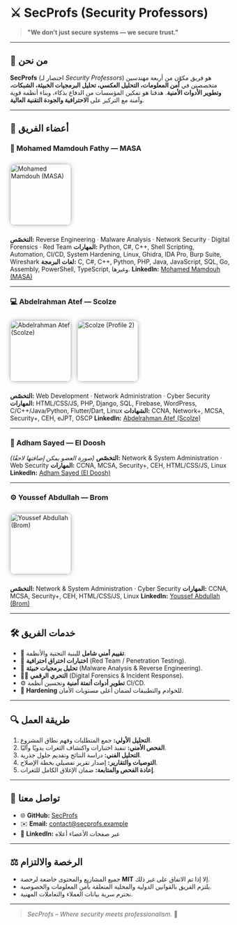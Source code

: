 # ⚔️ SecProfs (Security Professors)

> **"We don’t just secure systems — we secure trust."**

---

## 🧠 من نحن

**SecProfs** (اختصار لـ *Security Professors*) هو فريق مكوّن من أربعة مهندسين متخصصين في **أمن المعلومات، التحليل العكسي، تحليل البرمجيات الخبيثة، الشبكات، وتطوير الأدوات الأمنية**. هدفنا هو تمكين المؤسسات من الدفاع بذكاء، وبناء أنظمة قوية وآمنة مع التركيز على **الاحترافية والجودة التقنية العالية**.

---

## 👥 أعضاء الفريق

### 🧩 Mohamed Mamdouh Fathy — **MASA**

<img src="https://f.top4top.io/p_35871hnw91.jpg" alt="Mohamed Mamdouh (MASA)" width="140" style="border-radius:12px;box-shadow:0 0 10px rgba(0,0,0,0.3);margin:10px 0;">

**التخصّص:** Reverse Engineering · Malware Analysis · Network Security · Digital Forensics · Red Team
**المهارات:** Python, C#, C++, Shell Scripting, Automation, CI/CD, System Hardening, Linux, Ghidra, IDA Pro, Burp Suite, Wireshark
**لغات البرمجة:** C, C#, C++, Python, PHP, Java, JavaScript, SQL, Go, Assembly, PowerShell, TypeScript, وغيرها.
**LinkedIn:** [Mohamed Mamdouh (MASA)](https://www.linkedin.com/in/mohamed-mamdouh-masa/)

---

### 💻 Abdelrahman Atef — **Scolze**

<img src="https://c.top4top.io/p_3587z6xa81.jpg" alt="Abdelrahman Atef (Scolze)" width="140" style="border-radius:12px;box-shadow:0 0 10px rgba(0,0,0,0.3);margin:10px 10px 0 0;">
<img src="https://g.top4top.io/p_3587mkccw1.jpg" alt="Scolze (Profile 2)" width="140" style="border-radius:12px;box-shadow:0 0 10px rgba(0,0,0,0.3);margin:10px 0;">

**التخصّص:** Web Development · Network Administration · Cyber Security
**المهارات:** HTML/CSS/JS, PHP, Django, SQL, Firebase, WordPress, C/C++/Java/Python, Flutter/Dart, Linux
**الشهادات:** CCNA, Network+, MCSA, Security+, CEH, eJPT, OSCP
**LinkedIn:** [Abdelrahman Atef (Scolze)](https://www.linkedin.com/in/abdoatef267/)

---

### 🧠 Adham Sayed — **El Doosh**

*(صورة العضو يمكن إضافتها لاحقًا)*
**التخصّص:** Network & System Administration · Web Security
**المهارات:** CCNA, MCSA, Security+, CEH, HTML/CSS/JS, Linux
**LinkedIn:** [Adham Sayed (El Doosh)](https://www.linkedin.com/in/adhm-sayed-3a590b324/)

---

### ⚙️ Youssef Abdullah — **Brom**

<img src="https://k.top4top.io/p_3587tl63i1.jpg" alt="Youssef Abdullah (Brom)" width="140" style="border-radius:12px;box-shadow:0 0 10px rgba(0,0,0,0.3);margin:10px 0;">

**التخصّص:** Network & System Administration · Cyber Security
**المهارات:** CCNA, MCSA, Security+, CEH, HTML/CSS/JS, Linux
**LinkedIn:** [Youssef Abdullah (Brom)](https://www.linkedin.com/in/yousef-abdullah-337693219/)

---

## 🛠️ خدمات الفريق

* 🔐 **تقييم أمني شامل** للبنية التحتية والأنظمة.
* 🧬 **اختبارات اختراق احترافية** (Red Team / Penetration Testing).
* 🧩 **تحليل برمجيات خبيثة** (Malware Analysis & Reverse Engineering).
* 🕵️‍♂️ **التحري الرقمي** (Digital Forensics & Incident Response).
* ⚙️ **تطوير أدوات أتمتة أمنية** وتحسين أنظمة CI/CD.
* 🧱 **Hardening** للخوادم والتطبيقات لضمان أعلى مستويات الأمان.

---

## 🔍 طريقة العمل

1. **التحليل الأولي:** جمع المتطلبات وفهم نطاق المشروع.
2. **الفحص الأمني:** تنفيذ اختبارات واكتشاف الثغرات يدويًا وآليًا.
3. **التحليل الفني:** دراسة النتائج وتقديم حلول جذرية.
4. **التوصيات والتقارير:** إصدار تقرير تفصيلي بخطة الإصلاح.
5. **إعادة الفحص والمتابعة:** ضمان الإغلاق الكامل للثغرات.

---

## 💬 تواصل معنا

* 🌐 **GitHub:** [SecProfs](#)
* ✉️ **Email:** [contact@secprofs.example](mailto:contact@secprofs.example)
* 💼 **LinkedIn:** عبر صفحات الأعضاء أعلاه

---

## ⚖️ الرخصة والالتزام

* جميع المشاريع والمحتوى خاضعة لرخصة **MIT** إلا إذا تم الاتفاق على غير ذلك.
* يلتزم الفريق بالقوانين الدولية والمحلية المتعلقة بأمن المعلومات والخصوصية.
* نحترم سرية بيانات العملاء والتعاملات المهنية.

---

> *SecProfs – Where security meets professionalism.* 🔰
